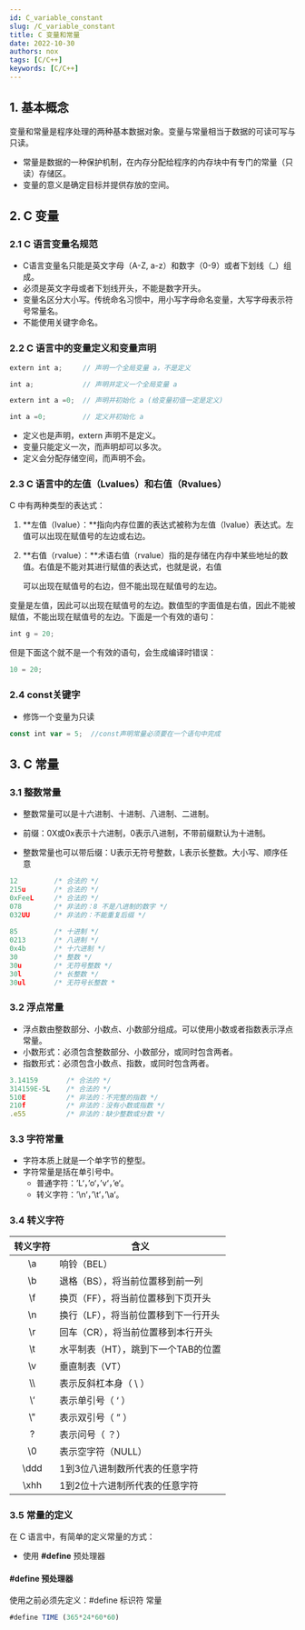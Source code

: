```yaml
---
id: C_variable_constant 
slug: /C_variable_constant 
title: C 变量和常量
date: 2022-10-30
authors: nox
tags: [C/C++]
keywords: [C/C++]
---
```


<!-- truncate -->

## 1. 基本概念

变量和常量是程序处理的两种基本数据对象。变量与常量相当于数据的可读可写与只读。

+ 常量是数据的一种保护机制，在内存分配给程序的内存块中有专门的常量（只读）存储区。
+ 变量的意义是确定目标并提供存放的空间。

## 2. C 变量

### 2.1 C 语言变量名规范

+ C语言变量名只能是英文字母（A-Z, a-z）和数字（0-9）或者下划线（_）组成。
+ 必须是英文字母或者下划线开头，不能是数字开头。
+ 变量名区分大小写。传统命名习惯中，用小写字母命名变量，大写字母表示符号常量名。
+ 不能使用关键字命名。

### 2.2 C 语言中的变量定义和变量声明

```jsx showLineNumbers
extern int a;     // 声明一个全局变量 a，不是定义

int a;            // 声明并定义一个全局变量 a

extern int a =0;  // 声明并初始化 a (给变量初值一定是定义)

int a =0;         // 定义并初始化 a
```

+ 定义也是声明，extern 声明不是定义。
+ 变量只能定义一次，而声明却可以多次。
+ 定义会分配存储空间，而声明不会。

### 2.3 C 语言中的左值（Lvalues）和右值（Rvalues）

C 中有两种类型的表达式：

1. **左值（lvalue）：**指向内存位置的表达式被称为左值（lvalue）表达式。左值可以出现在赋值号的左边或右边。
2. **右值（rvalue）：**术语右值（rvalue）指的是存储在内存中某些地址的数值。右值是不能对其进行赋值的表达式，也就是说，右值

   可以出现在赋值号的右边，但不能出现在赋值号的左边。

变量是左值，因此可以出现在赋值号的左边。数值型的字面值是右值，因此不能被赋值，不能出现在赋值号的左边。下面是一个有效的语句：

```jsx showLineNumbers
int g = 20;
```

但是下面这个就不是一个有效的语句，会生成编译时错误：

```jsx showLineNumbers
10 = 20;
```

### 2.4 const关键字

+ 修饰一个变量为只读

```jsx showLineNumbers
const int var = 5;  //const声明常量必须要在一个语句中完成
```

## 3. C 常量

### 3.1 整数常量

+ 整数常量可以是十六进制、十进制、八进制、二进制。

+ 前缀：0X或0x表示十六进制，0表示八进制，不带前缀默认为十进制。

+ 整数常量也可以带后缀：U表示无符号整数，L表示长整数。大小写、顺序任意

```jsx showLineNumbers
12         /* 合法的 */                    	
215u       /* 合法的 */                    	
0xFeeL     /* 合法的 */                    	
078        /* 非法的：8 不是八进制的数字 */     	
032UU      /* 非法的：不能重复后缀 */     	 	 
  											   
85         /* 十进制 */ 
0213       /* 八进制 */
0x4b       /* 十六进制 */
30         /* 整数 */
30u        /* 无符号整数 */
30l        /* 长整数 */
30ul       /* 无符号长整数 *
```

### 3.2 浮点常量

+ 浮点数由整数部分、小数点、小数部分组成。可以使用小数或者指数表示浮点常量。
+ 小数形式：必须包含整数部分、小数部分，或同时包含两者。
+ 指数形式：必须包含小数点、指数，或同时包含两者。

```jsx showLineNumbers
3.14159       /* 合法的 */
314159E-5L    /* 合法的 */
510E          /* 非法的：不完整的指数 */
210f          /* 非法的：没有小数或指数 */
.e55          /* 非法的：缺少整数或分数 */
```

### 3.3 字符常量

+ 字符本质上就是一个单字节的整型。
+ 字符常量是括在单引号中。
  + 普通字符：’L‘，’o‘，’v‘，’e‘。
  + 转义字符：’\n‘，’\t‘，’\a‘。

### 3.4 转义字符

| 转义字符 | 含义                                 |
| :------: | ------------------------------------ |
|    \a    | 响铃（BEL）                          |
|    \b    | 退格（BS），将当前位置移到前一列     |
|    \f    | 换页（FF），将当前位置移到下页开头   |
|    \n    | 换行（LF），将当前位置移到下一行开头 |
|    \r    | 回车（CR），将当前位置移到本行开头   |
|    \t    | 水平制表（HT），跳到下一个TAB的位置  |
|    \v    | 垂直制表（VT）                       |
|   \\\    | 表示反斜杠本身（ \ ）                |
|    \‘    | 表示单引号（ ‘ ）                    |
|   \\"    | 表示双引号（ ” ）                    |
|    \?    | 表示问号（ ？）                      |
|    \0    | 表示空字符（NULL）                   |
|   \ddd   | 1到3位八进制数所代表的任意字符       |
|   \xhh   | 1到2位十六进制所代表的任意字符       |

### 3.5 常量的定义

在 C 语言中，有简单的定义常量的方式：

+ 使用 **#define** 预处理器

#### #define 预处理器

使用之前必须先定义：#define 标识符 常量

```jsx showLineNumbers
#define TIME (365*24*60*60)
```

